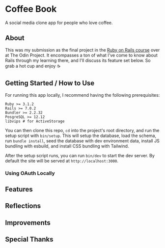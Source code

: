 # Coffee Book

A social media clone app for people who love coffee.

## About

This was my submission as the final project in the [Ruby on Rails course](https://www.theodinproject.com/paths/full-stack-ruby-on-rails/courses/ruby-on-rails) over at The Odin Project. It encompasses a ton of what I've come to know about Rails through my learning there, and I'll discuss its feature set below. So grab a hot cup and enjoy :coffee:

## Getting Started / How to Use

For running this app locally, I recommend having the following prerequisites:

```
Ruby >= 3.1.2
Rails >= 7.0.2
Bundler >= 2.2.32
PosgreSQL >= 12.12
libvips # for ActiveStorage
```

You can then clone this repo, `cd` into the project's root directory, and run the setup script with `bin/setup`. This will setup the database, load the schema, run `bundle install`, seed the database with dev environment data, install JS bundling with esbuild, and install CSS bundling with Tailwind.

After the setup script runs, you can run `bin/dev` to start the dev server. By default the site will be served at `http://localhost:3000`.

### Using OAuth Locally

## Features

## Reflections

## Improvements

## Special Thanks
